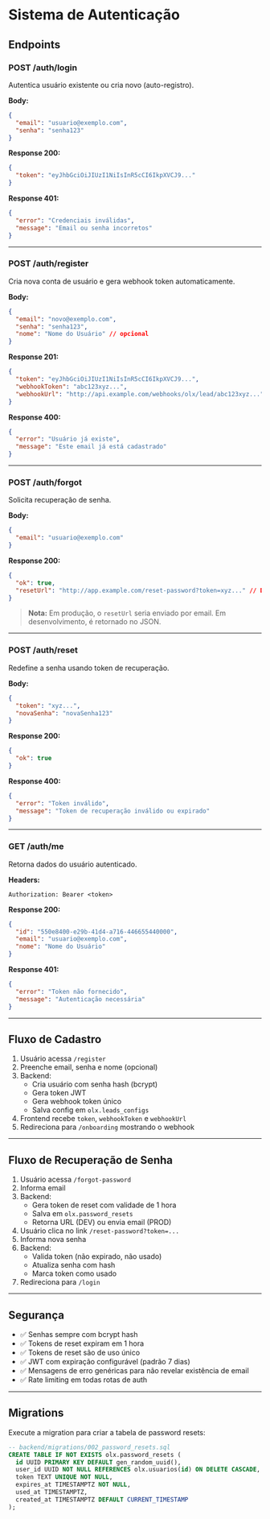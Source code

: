 # Sistema de Autenticação

## Endpoints

### POST /auth/login
Autentica usuário existente ou cria novo (auto-registro).

**Body:**
```json
{
  "email": "usuario@exemplo.com",
  "senha": "senha123"
}
```

**Response 200:**
```json
{
  "token": "eyJhbGciOiJIUzI1NiIsInR5cCI6IkpXVCJ9..."
}
```

**Response 401:**
```json
{
  "error": "Credenciais inválidas",
  "message": "Email ou senha incorretos"
}
```

---

### POST /auth/register
Cria nova conta de usuário e gera webhook token automaticamente.

**Body:**
```json
{
  "email": "novo@exemplo.com",
  "senha": "senha123",
  "nome": "Nome do Usuário" // opcional
}
```

**Response 201:**
```json
{
  "token": "eyJhbGciOiJIUzI1NiIsInR5cCI6IkpXVCJ9...",
  "webhookToken": "abc123xyz...",
  "webhookUrl": "http://api.example.com/webhooks/olx/lead/abc123xyz..."
}
```

**Response 400:**
```json
{
  "error": "Usuário já existe",
  "message": "Este email já está cadastrado"
}
```

---

### POST /auth/forgot
Solicita recuperação de senha.

**Body:**
```json
{
  "email": "usuario@exemplo.com"
}
```

**Response 200:**
```json
{
  "ok": true,
  "resetUrl": "http://app.example.com/reset-password?token=xyz..." // DEV only
}
```

> **Nota:** Em produção, o `resetUrl` seria enviado por email. Em desenvolvimento, é retornado no JSON.

---

### POST /auth/reset
Redefine a senha usando token de recuperação.

**Body:**
```json
{
  "token": "xyz...",
  "novaSenha": "novaSenha123"
}
```

**Response 200:**
```json
{
  "ok": true
}
```

**Response 400:**
```json
{
  "error": "Token inválido",
  "message": "Token de recuperação inválido ou expirado"
}
```

---

### GET /auth/me
Retorna dados do usuário autenticado.

**Headers:**
```
Authorization: Bearer <token>
```

**Response 200:**
```json
{
  "id": "550e8400-e29b-41d4-a716-446655440000",
  "email": "usuario@exemplo.com",
  "nome": "Nome do Usuário"
}
```

**Response 401:**
```json
{
  "error": "Token não fornecido",
  "message": "Autenticação necessária"
}
```

---

## Fluxo de Cadastro

1. Usuário acessa `/register`
2. Preenche email, senha e nome (opcional)
3. Backend:
   - Cria usuário com senha hash (bcrypt)
   - Gera token JWT
   - Gera webhook token único
   - Salva config em `olx.leads_configs`
4. Frontend recebe `token`, `webhookToken` e `webhookUrl`
5. Redireciona para `/onboarding` mostrando o webhook

---

## Fluxo de Recuperação de Senha

1. Usuário acessa `/forgot-password`
2. Informa email
3. Backend:
   - Gera token de reset com validade de 1 hora
   - Salva em `olx.password_resets`
   - Retorna URL (DEV) ou envia email (PROD)
4. Usuário clica no link `/reset-password?token=...`
5. Informa nova senha
6. Backend:
   - Valida token (não expirado, não usado)
   - Atualiza senha com hash
   - Marca token como usado
7. Redireciona para `/login`

---

## Segurança

- ✅ Senhas sempre com bcrypt hash
- ✅ Tokens de reset expiram em 1 hora
- ✅ Tokens de reset são de uso único
- ✅ JWT com expiração configurável (padrão 7 dias)
- ✅ Mensagens de erro genéricas para não revelar existência de email
- ✅ Rate limiting em todas rotas de auth

---

## Migrations

Execute a migration para criar a tabela de password resets:

```sql
-- backend/migrations/002_password_resets.sql
CREATE TABLE IF NOT EXISTS olx.password_resets (
  id UUID PRIMARY KEY DEFAULT gen_random_uuid(),
  user_id UUID NOT NULL REFERENCES olx.usuarios(id) ON DELETE CASCADE,
  token TEXT UNIQUE NOT NULL,
  expires_at TIMESTAMPTZ NOT NULL,
  used_at TIMESTAMPTZ,
  created_at TIMESTAMPTZ DEFAULT CURRENT_TIMESTAMP
);
```
